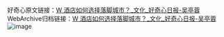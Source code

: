 好奇心原文链接：[W 酒店如何选择落脚城市？_文化_好奇心日报-吴亭蓉](https://www.qdaily.com/articles/1117.html)
WebArchive归档链接：[W 酒店如何选择落脚城市？_文化_好奇心日报-吴亭蓉](http://web.archive.org/web/20160430190017/http://www.qdaily.com:80/articles/1117.html)
![image](http://ww3.sinaimg.cn/large/007d5XDply1g3v4ak57t1j30u03ime81)